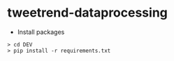 # tweetrend-dataprocessing



- Install packages

```
> cd DEV
> pip install -r requirements.txt
```





